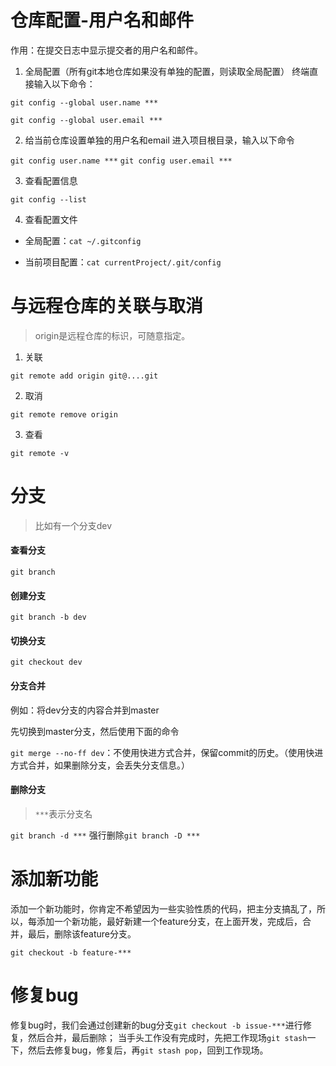 # 仓库配置-用户名和邮件

作用：在提交日志中显示提交者的用户名和邮件。
1. 全局配置（所有git本地仓库如果没有单独的配置，则读取全局配置）
终端直接输入以下命令：

```git config --global user.name ***```

```git config --global user.email ***```

2. 给当前仓库设置单独的用户名和email
进入项目根目录，输入以下命令

```git config user.name ***```
```git config user.email ***```

3. 查看配置信息

```git config --list```

4. 查看配置文件

- 全局配置：```cat ~/.gitconfig```

- 当前项目配置：```cat currentProject/.git/config```



# 与远程仓库的关联与取消

> origin是远程仓库的标识，可随意指定。



1. 关联

```git remote add origin git@....git```

2. 取消

```git remote remove origin```

3. 查看

```git remote -v```



# 分支

> 比如有一个分支dev

#### 查看分支
```git branch```

#### 创建分支

```git branch -b dev```

#### 切换分支

```git checkout dev```

#### 分支合并

例如：将dev分支的内容合并到master

先切换到master分支，然后使用下面的命令

```git merge --no-ff dev```：不使用快进方式合并，保留commit的历史。（使用快进方式合并，如果删除分支，会丢失分支信息。）

#### 删除分支
> ```***```表示分支名



```git branch -d ***```
强行删除```git branch -D ***```

# 添加新功能

添加一个新功能时，你肯定不希望因为一些实验性质的代码，把主分支搞乱了，所以，每添加一个新功能，最好新建一个feature分支，在上面开发，完成后，合并，最后，删除该feature分支。

```git checkout -b feature-***```

# 修复bug

修复bug时，我们会通过创建新的bug分支```git checkout -b issue-***```进行修复，然后合并，最后删除；
当手头工作没有完成时，先把工作现场```git stash```一下，然后去修复bug，修复后，再```git stash pop```，回到工作现场。